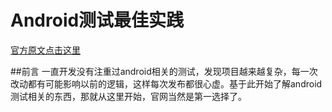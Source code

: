 # Android测试最佳实践

[官方原文点击这里](http://developer.android.com/intl/zh-cn/training/testing/index.html)

##前言
一直开发没有注重过android相关的测试，发现项目越来越复杂，每一次改动都有可能影响以前的逻辑，这样每次发布都很心虚。基于此开始了解android测试相关的东西，那就从这里开始，官网当然是第一选择了。
